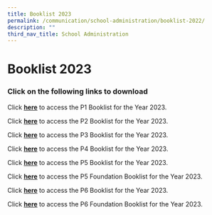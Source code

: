 ```yaml
---
title: Booklist 2023
permalink: /communication/school-administration/booklist-2022/
description: ""
third_nav_title: School Administration
---
```

# **Booklist 2023**

### Click on the following links to download

Click **[here](/files/Evergreen%20Primary%20School%20-%20Booklist%20for%20AY2023%20-%20caa%20031122%20-%20P1.pdf)** to access the P1 Booklist for the Year 2023.  
  
Click **[here](/files/Evergreen%20Primary%20School%20-%20Booklist%20for%20AY2023%20-%20caa%20061122%20-%20P2.pdf)** to access the P2 Booklist for the Year 2023.  
  
Click **[here](/files/Evergreen%20Primary%20School%20-%20Booklist%20for%20AY2023%20-%20caa%20061122%20-%20P3.pdf)** to access the P3 Booklist for the Year 2023.  
  
Click **[here](/files/Evergreen%20Primary%20School%20-%20Booklist%20for%20AY2022%20-%20caa%20091121%20-%20Final%20-%20P4.pdf)** to access the P4 Booklist for the Year 2023.  
  
Click **[here](/files/Evergreen%20Primary%20School%20-%20Booklist%20for%20AY2022%20-%20caa%20091121%20-%20Final%20-%20P5.pdf)** to access the P5 Booklist for the Year 2023.  
  
Click **[here](/files/Evergreen%20Primary%20School%20-%20Booklist%20for%20AY2022%20-%20caa%20091121%20-%20Final%20-%20P5%20FDN.pdf)** to access the P5 Foundation Booklist for the Year 2023.  
  
Click **[here](/files/Evergreen%20Primary%20School%20-%20Booklist%20for%20AY2022%20-%20caa%20091121%20-%20Final%20-%20P6.pdf)** to access the P6 Booklist for the Year 2023.  
  
Click **[here](/files/Evergreen%20Primary%20School%20-%20Booklist%20for%20AY2022%20-%20caa%20091121%20-%20Final%20-%20P6%20FDN.pdf)** to access the P6 Foundation Booklist for the Year 2023.